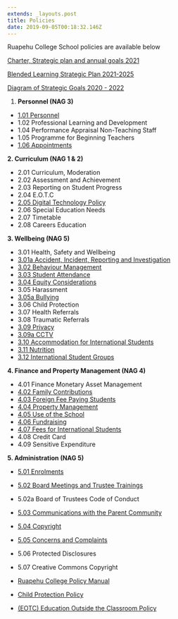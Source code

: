 ```yaml
---
extends: _layouts.post
title: Policies
date: 2019-09-05T00:18:32.146Z
---
```

Ruapehu College School policies are available below

[Charter, Strategic plan and annual goals 2021](https://res.cloudinary.com/ruapehu-college/image/upload/v1615504356/Charter_Strategic_plan_and_annual_goals_2021_pocyxo.pdf)

[Blended Learning Strategic Plan 2021-2025](https://res.cloudinary.com/ruapehu-college/image/upload/v1615504355/Blended_Learning_Strategic_Plan_2021-2025_kfdogr.pdf)

[Diagram of Strategic Goals 2020 - 2022](https://res.cloudinary.com/ruapehu-college/image/upload/v1615504355/Diagram_of_Strategic_Goals_2020_-_2022_q04mxg.pdf)

1. **Personnel (NAG 3)**	

* [1.01	Personnel](https://res.cloudinary.com/ruapehu-college/image/upload/v1615504359/Policy_-_personnel_qb2phs.pdf)	
* 1.02	Professional Learning and Development	
* 1.04	Performance Appraisal Non-Teaching Staff	
* 1.05	Programme for Beginning Teachers
* [1.06 Appointments	](https://res.cloudinary.com/ruapehu-college/image/upload/v1615504355/Policy_-_appointments_gouotf.pdf)





**2. Curriculum (NAG 1 & 2)**

* 	2.01	Curriculum, Moderation
* 	2.02	Assessment and Achievement	
* 	2.03	Reporting on Student Progress	
* 	2.04	E.O.T.C	
* 	[2.05	Digital Technology Policy](https://res.cloudinary.com/ruapehu-college/image/upload/v1615504357/Policy_-_digital_technology_eiog2f.pdf)	
* 	2.06	Special Education Needs	
* 	2.07	Timetable	
* 	2.08	Careers Education	



**3.	Wellbeing (NAG 5)**



* 	3.01	Health, Safety and Wellbeing	
* 	[3.01a Accident, Incident, Reporting and Investigation](https://res.cloudinary.com/ruapehu-college/image/upload/v1615504355/Policy_-_accident_incident_reporting_and_investigation_w2ghmc.pdf)
* 	[3.02	Behaviour Management	](https://res.cloudinary.com/ruapehu-college/image/upload/v1615504356/Policy_-_behaviour_management_d2troa.pdf)
* 	[3.03	Student Attendance](https://res.cloudinary.com/ruapehu-college/image/upload/v1615504358/Policy_-_student_attendance_b8dhhs.pdf)	
* 	[3.04 Equity Considerations](https://res.cloudinary.com/ruapehu-college/image/upload/v1615504357/Policy_-_equity_consideration_ccrhif.pdf)	
* 	3.05	Harassment	
* 	[3.05a Bullying	](https://res.cloudinary.com/ruapehu-college/image/upload/v1615504355/Policy_-_anti-bullying_cdr7zb.pdf)
* 	3.06	Child Protection	
* 	3.07	Health Referrals	
* 	3.08	Traumatic Referrals
* 	[3.09	Privacy](https://res.cloudinary.com/ruapehu-college/image/upload/v1615504359/Policy_-_privacy_uvycvr.pdf)	
* 	[3.09a CCTV	](https://res.cloudinary.com/ruapehu-college/image/upload/v1615504356/Policy_-_cctv_pv3ly4.pdf)
* 	[3.10	Accommodation for International Students	](https://res.cloudinary.com/ruapehu-college/image/upload/v1615504358/Policy_-_international_accommodation_for_fee_paying_students_fbrinv.pdf)
* 	[3.11	Nutrition](https://res.cloudinary.com/ruapehu-college/image/upload/v1615504358/Policy_-_nutrition.docx_qlgp7i.pdf)	
* 	[3.12	International Student Groups](https://res.cloudinary.com/ruapehu-college/image/upload/v1615504358/Policy_-_international_student_groups_uuzbck.pdf)	



**4.	Finance and Property Management (NAG 4)**



* 	4.01	Finance Monetary Asset Management	
* 	[4.02 Family Contributions](https://res.cloudinary.com/ruapehu-college/image/upload/v1615504357/Policy_-_Family_Contributions_xtrs6c.pdf)	
* 	[4.03 Foreign Fee Paying Students	](https://res.cloudinary.com/ruapehu-college/image/upload/v1615504358/Policy_-_foreign_fee_paying_students_kxawfs.pdf)
* 	[4.04 Property Management	](https://res.cloudinary.com/ruapehu-college/image/upload/v1615504359/Policy_-_property_management_zrk2z5.pdf)
* 	[4.05 Use of the School](https://res.cloudinary.com/ruapehu-college/image/upload/v1615504359/Policy_-_use_of_school_ccgiqw.pdf)
* 	[4.06 Fundraising](https://res.cloudinary.com/ruapehu-college/image/upload/v1615504358/Policy_-_fundraising_krlnbk.pdf)	
* 	[4.07	Fees for International Students	](https://res.cloudinary.com/ruapehu-college/image/upload/v1615504357/Policy_-_fees_for_international_students_okogvi.pdf)
* 	4.08	Credit Card	
* 	4.09	Sensitive Expenditure	





**5.	Administration (NAG 5)**



* 	[5.01	Enrolments](https://res.cloudinary.com/ruapehu-college/image/upload/v1615504357/Policy_-_enrolments_zjugln.pdf)	
* 	[5.02	Board Meetings and Trustee Trainings](https://res.cloudinary.com/ruapehu-college/image/upload/v1615504356/Policy_-_Board_Meetings_zctmxe.pdf)
* 	5.02a Board of Trustees Code of Conduct
* 	[5.03	Communications with the Parent Community](https://res.cloudinary.com/ruapehu-college/image/upload/v1615504356/Policy_-_communications_with_parent_community_ue69ka.pdf)
* 	[5.04 Copyright	](https://res.cloudinary.com/ruapehu-college/image/upload/v1615504356/Policy_-_copyright_policy_gmbodf.pdf)
* [	5.05	Concerns and Complaints](https://res.cloudinary.com/ruapehu-college/image/upload/v1615504357/Policy_-_concerns_and_complaints_smnzii.pdf)	
* 	5.06	Protected Disclosures	
* 	5.07	Creative Commons Copyright	









* [Ruapehu College Policy Manual](https://res.cloudinary.com/ruapehu-college/image/upload/v1571090890/Ruapehu_College_POLICY_MANUAL_2019_2_Oct_2019_p7pcqo.pdf)
* [Child Protection Policy](https://res.cloudinary.com/ruapehu-college/image/upload/v1567643373/Child_protection_policy_2019_qmvqdt.pdf)
* [(EOTC) Education Outside the Classroom Policy](https://res.cloudinary.com/ruapehu-college/image/upload/v1567644028/EOTC_Policy_Safety_Management_Plan_-_Version_2.1_26.08.19_kisqin.pdf)
